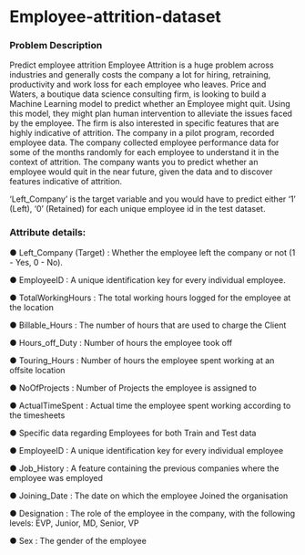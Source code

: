# Employee-attrition-dataset
### Problem Description
Predict employee attrition Employee Attrition is a huge problem across industries and generally costs the company a lot for hiring, retraining, productivity and work loss for each employee who leaves. Price and Waters, a boutique data science consulting firm, is looking to build a Machine Learning model to predict whether an Employee might quit. Using this model, they might plan human intervention to alleviate the issues faced by the employee. The firm is also interested in specific features that are highly indicative of attrition.
The company in a pilot program, recorded employee data. The company collected employee performance data for some of the months randomly for each employee to understand it in the context of attrition. The company wants you to predict whether an employee would quit in the near future, given the data and to discover features indicative of attrition.

‘Left_Company’ is the target variable and you would have to predict either ‘1’ (Left), ‘0’ (Retained) for each unique employee id in the test dataset.

### Attribute details:
● Left_Company (Target) : Whether the employee left the company or not (1 - Yes, 0 - No).

● EmployeeID : A unique identification key for every individual employee.

● TotalWorkingHours : The total working hours logged for the employee at the location

● Billable_Hours : The number of hours that are used to charge the Client

● Hours_off_Duty : Number of hours the employee took off

● Touring_Hours : Number of hours the employee spent working at an offsite location

● NoOfProjects : Number of Projects the employee is assigned to

● ActualTimeSpent : Actual time the employee spent working according to the timesheets

● Specific data regarding Employees for both Train and Test data

● EmployeeID : A unique identification key for every individual employee

● Job_History : A feature containing the previous companies where the employee was employed

● Joining_Date : The date on which the employee Joined the organisation

● Designation : The role of the employee in the company, with the following levels: EVP, Junior, MD, Senior, VP

● Sex : The gender of the employee

